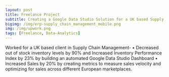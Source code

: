 ```yaml
---
layout: post
title: Freelance Project
subtitle: Creating a Google Data Studio Solution for a UK based Supply Chain Client
bigimg: /img/erp-supply_chain_management_mobile.png
img: /img/upwork.png
tags: [Freelance, Data-Analytics]
---
```


Worked for a UK based client in Supply Chain Management-
• Decreased out of stock inventory levels by 90% and Increased Inventory Performance Index by 23% by building an automated Google Data Studio Dashboard
• Increased Sales by 20% by creating metrics to measure sales velocity and optimizing for sales across different European marketplaces.
